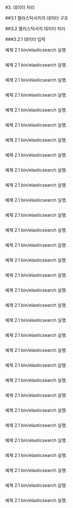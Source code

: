 #3. 데이터 처리


##3.1 엘라스틱서치의 데이터 구조


##3.2 엘라스틱서치 데이터 처리


###3.2.1 데이터 입력


예제 2.1 bin/elasticsearch 실행.
```

```


예제 2.1 bin/elasticsearch 실행.
```

```


예제 2.1 bin/elasticsearch 실행.
```

```


예제 2.1 bin/elasticsearch 실행.
```

```


예제 2.1 bin/elasticsearch 실행.
```

```


예제 2.1 bin/elasticsearch 실행.
```

```


예제 2.1 bin/elasticsearch 실행.
```

```


예제 2.1 bin/elasticsearch 실행.
```

```


예제 2.1 bin/elasticsearch 실행.
```

```


예제 2.1 bin/elasticsearch 실행.
```

```


예제 2.1 bin/elasticsearch 실행.
```

```


예제 2.1 bin/elasticsearch 실행.
```

```


예제 2.1 bin/elasticsearch 실행.
```

```


예제 2.1 bin/elasticsearch 실행.
```

```


예제 2.1 bin/elasticsearch 실행.
```

```


예제 2.1 bin/elasticsearch 실행.
```

```


예제 2.1 bin/elasticsearch 실행.
```

```


예제 2.1 bin/elasticsearch 실행.
```

```


예제 2.1 bin/elasticsearch 실행.
```

```


예제 2.1 bin/elasticsearch 실행.
```

```


예제 2.1 bin/elasticsearch 실행.
```

```


예제 2.1 bin/elasticsearch 실행.
```

```


예제 2.1 bin/elasticsearch 실행.
```

```


예제 2.1 bin/elasticsearch 실행.
```

```


예제 2.1 bin/elasticsearch 실행.
```

```


예제 2.1 bin/elasticsearch 실행.
```

```


예제 2.1 bin/elasticsearch 실행.
```

```


예제 2.1 bin/elasticsearch 실행.
```

```


예제 2.1 bin/elasticsearch 실행.
```

```


예제 2.1 bin/elasticsearch 실행.
```

```


예제 2.1 bin/elasticsearch 실행.
```

```
